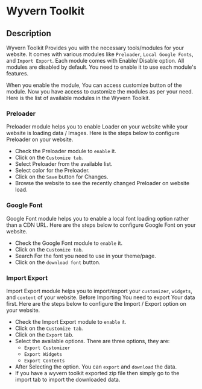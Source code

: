 # Wyvern Toolkit

## Description
Wyvern Toolkit Provides you with the necessary tools/modules for your website. It comes with various modules like `Preloader`, `Local Google Fonts`, and `Import Export`. Each module comes with Enable/ Disable option. All modules are disabled by default. You need to enable it to use each module's features.

When you enable the module, You can access customize button of the module. Now you have access to customize the modules as per your need. Here is the list of available modules in the Wyvern Toolkit.

### Preloader
Preloader module helps you to enable Loader on your website while your website is loading data / Images. Here is the steps below to configure Preloader on your website.

- Check the Preloader module to `enable` it.
- Click on the `Customize tab`.
- Select Preloader from the available list.
- Select color for the Preloader.
- Click on the `Save` button for Changes.
- Browse the website to see the recently changed Preloader on website load. 

### Google Font
Google Font module helps you to enable a local font loading option rather than a CDN URL. Here are the steps below to configure Google Font on your website.

- Check the Google Font module to `enable` it.
- Click on the `Customize tab`.
- Search For the font you need to use in your theme/page.
- Click on the `download font` button.

### Import Export
Import Export module helps you to import/export your `customizer`, `widgets`, and `content` of your website. Before Importing You need to export Your data first. Here are the steps below to configure the Import / Export option on your website.

- Check the Import Export module to `enable` it.
- Click on the `Customize tab`.
- Click on the `Export` tab.
- Select the available options. There are three options, they are: 
    - `Export Customizer`
    - `Export Widgets`
    - `Export Contents`
- After Selecting the option. You can `export` and `download` the data.
- If you have a wyvern toolkit exported zip file then simply go to the import tab to import the downloaded data.